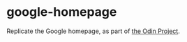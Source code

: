 google-homepage
===============

Replicate the Google homepage, as part of [the Odin Project](http://www.theodinproject.com/web-development-101/html-css).
